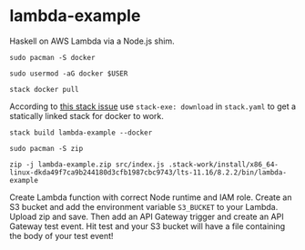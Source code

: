 # lambda-example

Haskell on AWS Lambda via a Node.js shim.

`sudo pacman -S docker`

`sudo usermod -aG docker $USER`

`stack docker pull`

According to [this stack issue](https://github.com/commercialhaskell/stack/issues/4087) use `stack-exe: download` in `stack.yaml` to get a statically linked stack for docker to work.

`stack build lambda-example --docker`

`sudo pacman -S zip`

`zip -j lambda-example.zip src/index.js .stack-work/install/x86_64-linux-dkda49f7ca9b244180d3cfb1987cbc9743/lts-11.16/8.2.2/bin/lambda-example`

Create Lambda function with correct Node runtime and IAM role. Create an S3 bucket and add the environment variable `S3_BUCKET` to your Lambda. Upload zip and save. Then add an API Gateway trigger and create an API Gateway test event. Hit test and your S3 bucket will have a file containing the body of your test event!